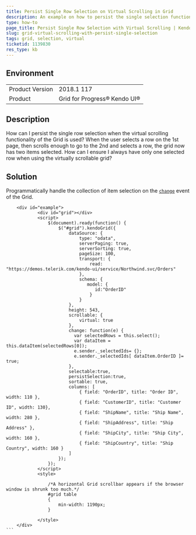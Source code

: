 ```yaml
---
title: Persist Single Row Selection on Virtual Scrolling in Grid
description: An example on how to persist the single selection functionality of the Kendo UI Grid when you use it together with virtualization.
type: how-to
page_title: Persist Single Row Selection with Virtual Scrolling | Kendo UI Grid
slug: grid-virtual-scrolling-with-persist-single-selection
tags: grid, selection, virtual
ticketid: 1139830
res_type: kb
---
```


## Environment

<table>
	<tr>
		<td>Product Version</td>
		<td>2018.1 117</td>
	</tr>
	<tr>
		<td>Product</td>
		<td>Grid for Progress® Kendo UI®</td>
	</tr>
</table>


## Description

How can I persist the single row selection when the virtual scrolling functionality of the Grid is used?
When the user selects a row on the 1st page, then scrolls enough to go to the 2nd and selects a row, the grid now has two items selected.
How can I ensure I always have only one selected row when using the virtually scrollable grid?

## Solution

Programmatically handle the collection of item selection on the [`change`](https://docs.telerik.com/kendo-ui/api/javascript/ui/grid/events/change) event of the Grid.

````dojo
    <div id="example">
            <div id="grid"></div>
            <script>
                $(document).ready(function() {
                    $("#grid").kendoGrid({
                        dataSource: {
                            type: "odata",
                            serverPaging: true,
                            serverSorting: true,
                            pageSize: 100,
                            transport: {
                                read: "https://demos.telerik.com/kendo-ui/service/Northwind.svc/Orders"
                            },
                          	schema: {
                               model: {
                                  id:"OrderID"
                                }
                        	}
                        },
                        height: 543,
                        scrollable: {
                            virtual: true
                        },
                        change: function(e) {
    					  var selectedRows = this.select();
    					  var dataItem = this.dataItem(selectedRows[0]);
   						  e.sender._selectedIds= {};
                          e.sender._selectedIds[ dataItem.OrderID ]= true;
  						},
                        selectable:true,
                      	persistSelection:true,
                        sortable: true,
                        columns: [
                            { field: "OrderID", title: "Order ID", width: 110 },
                            { field: "CustomerID", title: "Customer ID", width: 130},
                            { field: "ShipName", title: "Ship Name", width: 280 },
                            { field: "ShipAddress", title: "Ship Address" },
                            { field: "ShipCity", title: "Ship City", width: 160 },
                            { field: "ShipCountry", title: "Ship Country", width: 160 }
                        ]
                    });
                });
            </script>
            <style>

                /*A horizontal Grid scrollbar appears if the browser window is shrunk too much.*/
                #grid table
                {
                    min-width: 1190px;
                }

            </style>
    </div>
```